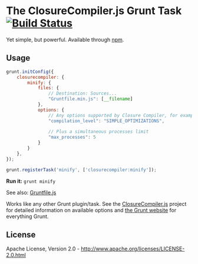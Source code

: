 The ClosureCompiler.js Grunt Task [![Build Status](https://travis-ci.org/dcodeIO/grunt-closurecompiler.png?branch=master)](https://travis-ci.org/dcodeIO/grunt-closurecompiler)
=================================
Yet simple, but powerful. Available through [npm](https://npmjs.org/package/grunt-closurecompiler).

Usage
-----

```javascript
grunt.initConfig({
    closurecompiler: {
        minify: {
            files: {
                // Destination: Sources...
                "Gruntfile.min.js": [__filename]
            },
            options: {
                // Any options supported by Closure Compiler, for example:
                "compilation_level": "SIMPLE_OPTIMIZATIONS",
                
                // Plus a simultaneous processes limit
                "max_processes": 5
            }
        }
    },
});

grunt.registerTask('minify', ['closurecompiler:minify']);
```

**Run it:** `grunt minify`

See also: [Gruntfile.js](https://github.com/dcodeIO/grunt-closurecompiler/blob/master/Gruntfile.js)

Works like any other Grunt plugin/task. See the [ClosureCompiler.js](https://github.com/dcodeIO/ClosureCompiler.js)
project for detailed information on available options and [the Grunt website](http://gruntjs.com/) for everything Grunt.

License
-------
Apache License, Version 2.0 - http://www.apache.org/licenses/LICENSE-2.0.html
